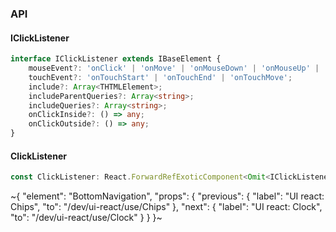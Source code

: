 

### API

#### IClickListener

```ts
interface IClickListener extends IBaseElement {
    mouseEvent?: 'onClick' | 'onMove' | 'onMouseDown' | 'onMouseUp' | 'onMouseEnter' | 'onMouseLeave';
    touchEvent?: 'onTouchStart' | 'onTouchEnd' | 'onTouchMove';
    include?: Array<THTMLElement>;
    includeParentQueries?: Array<string>;
    includeQueries?: Array<string>;
    onClickInside?: () => any;
    onClickOutside?: () => any;
}
```

#### ClickListener

```ts
const ClickListener: React.ForwardRefExoticComponent<Omit<IClickListener, "ref"> & React.RefAttributes<unknown>>;
```


~{
  "element": "BottomNavigation",
  "props": {
    "previous": {
      "label": "UI react: Chips",
      "to": "/dev/ui-react/use/Chips"
    },
    "next": {
      "label": "UI react: Clock",
      "to": "/dev/ui-react/use/Clock"
    }
  }
}~
